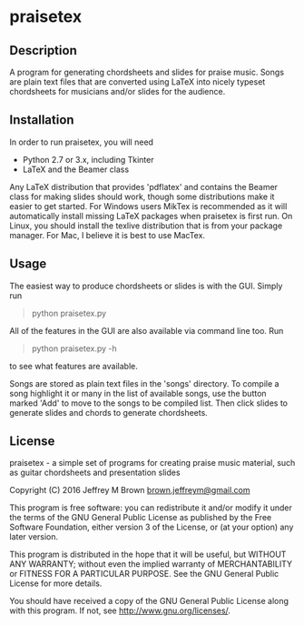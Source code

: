 praisetex
=========

Description
-----------

A program for generating chordsheets and slides for praise
music. Songs are plain text files that are converted using LaTeX into
nicely typeset chordsheets for musicians and/or slides for the
audience.

Installation
------------

In order to run praisetex, you will need
*  Python 2.7 or 3.x, including Tkinter
*  LaTeX and the Beamer class

Any LaTeX distribution that provides 'pdflatex' and contains the
Beamer class for making slides should work, though some distributions
make it easier to get started. For Windows users MikTex is recommended
as it will automatically install missing LaTeX packages when praisetex
is first run. On Linux, you should install the texlive distribution
that is from your package manager. For Mac, I believe it is best to
use MacTex.

Usage
-----
The easiest way to produce chordsheets or slides is with the GUI. Simply run
>  python praisetex.py

All of the features in the GUI are also available via command line too. Run
>  python praisetex.py -h

to see what features are available.

Songs are stored as plain text files in the 'songs' directory. To
compile a song highlight it or many in the list of available songs,
use the button marked 'Add' to move to the songs to be compiled
list. Then click slides to generate slides and chords to generate
chordsheets.

License
-------
praisetex - a simple set of programs for creating praise music material, 
such as guitar chordsheets and presentation slides

Copyright (C) 2016 Jeffrey M Brown
brown.jeffreym@gmail.com

This program is free software: you can redistribute it and/or modify
it under the terms of the GNU General Public License as published by
the Free Software Foundation, either version 3 of the License, or
(at your option) any later version.

This program is distributed in the hope that it will be useful,
but WITHOUT ANY WARRANTY; without even the implied warranty of
MERCHANTABILITY or FITNESS FOR A PARTICULAR PURPOSE.  See the
GNU General Public License for more details.

You should have received a copy of the GNU General Public License
along with this program.  If not, see <http://www.gnu.org/licenses/>.
